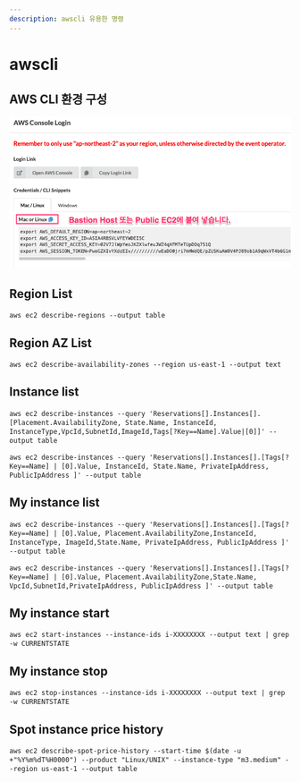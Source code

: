 ```yaml
---
description: awscli 유용한 명령
---
```


# awscli

## AWS CLI 환경 구성

![](../.gitbook/assets/image%20%2873%29.png)

## Region List

```text
aws ec2 describe-regions --output table
```

## Region AZ List

```text
aws ec2 describe-availability-zones --region us-east-1 --output text
```

## Instance list

```text
aws ec2 describe-instances --query 'Reservations[].Instances[].[Placement.AvailabilityZone, State.Name, InstanceId, InstanceType,VpcId,SubnetId,ImageId,Tags[?Key==Name].Value|[0]]' --output table
```

```text
aws ec2 describe-instances --query 'Reservations[].Instances[].[Tags[?Key==Name] | [0].Value, InstanceId, State.Name, PrivateIpAddress, PublicIpAddress ]' --output table
```

## My instance list

```text
aws ec2 describe-instances --query 'Reservations[].Instances[].[Tags[?Key==Name] | [0].Value, Placement.AvailabilityZone,InstanceId, InstanceType, ImageId,State.Name, PrivateIpAddress, PublicIpAddress ]' --output table
```

```text
aws ec2 describe-instances --query 'Reservations[].Instances[].[Tags[?Key==Name] | [0].Value, Placement.AvailabilityZone,State.Name, VpcId,SubnetId,PrivateIpAddress, PublicIpAddress ]' --output table

```

## My instance start

```text
aws ec2 start-instances --instance-ids i-XXXXXXXX --output text | grep -w CURRENTSTATE
```

## My instance stop

```text
aws ec2 stop-instances --instance-ids i-XXXXXXXX --output text | grep -w CURRENTSTATE
```

## Spot instance price history

```text
aws ec2 describe-spot-price-history --start-time $(date -u +"%Y%m%dT%H0000") --product "Linux/UNIX" --instance-type "m3.medium" --region us-east-1 --output table
```



